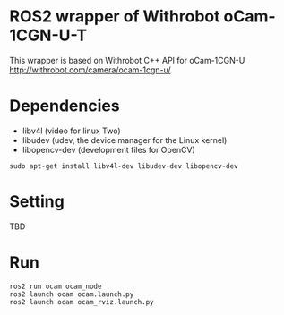 # ROS2 wrapper of Withrobot oCam-1CGN-U-T
This wrapper is based on Withrobot C++ API for oCam-1CGN-U
http://withrobot.com/camera/ocam-1cgn-u/

# Dependencies
- libv4l       (video for linux Two)
- libudev       (udev, the device manager for the Linux kernel)
- libopencv-dev (development files for OpenCV)

```
sudo apt-get install libv4l-dev libudev-dev libopencv-dev
```

# Setting
TBD

# Run
```
ros2 run ocam ocam_node
ros2 launch ocam ocam.launch.py
ros2 launch ocam ocam_rviz.launch.py
```


